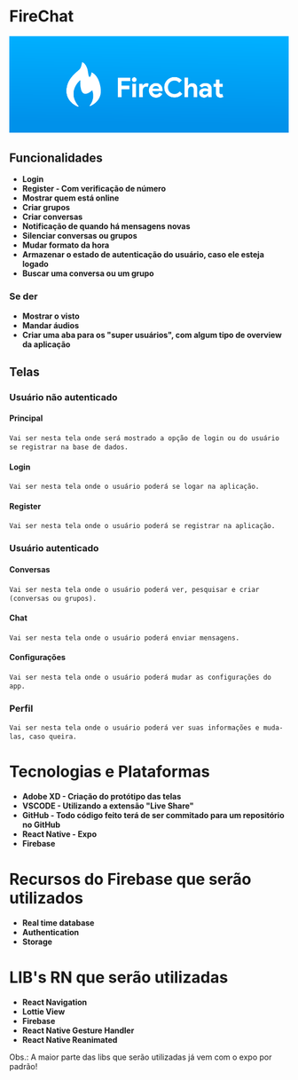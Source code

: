 # FireChat


![FireChat](assets/logo_extended_white.png)

## Funcionalidades

* **Login**
* **Register - Com verificação de número**
* **Mostrar quem está online**
* **Criar grupos**
* **Criar conversas**
* **Notificação de quando há mensagens novas**
* **Silenciar conversas ou grupos**
* **Mudar formato da hora**
* **Armazenar o estado de autenticação do usuário, caso ele esteja logado**
* **Buscar uma conversa ou um grupo**

### Se der

* **Mostrar o visto**
* **Mandar áudios**
* **Criar uma aba para os "super usuários", com algum tipo de overview da aplicação**

## Telas

### Usuário não autenticado

#### Principal
    Vai ser nesta tela onde será mostrado a opção de login ou do usuário se registrar na base de dados.

#### Login
    Vai ser nesta tela onde o usuário poderá se logar na aplicação.

#### Register
    Vai ser nesta tela onde o usuário poderá se registrar na aplicação.

### Usuário autenticado

#### Conversas
    Vai ser nesta tela onde o usuário poderá ver, pesquisar e criar (conversas ou grupos).

#### Chat
    Vai ser nesta tela onde o usuário poderá enviar mensagens.

#### Configurações
    Vai ser nesta tela onde o usuário poderá mudar as configurações do app.

### Perfil
    Vai ser nesta tela onde o usuário poderá ver suas informações e muda-las, caso queira.

# Tecnologias e Plataformas

* **Adobe XD - Criação do protótipo das telas**
* **VSCODE - Utilizando a extensão "Live Share"**
* **GitHub - Todo código feito terá de ser commitado para um repositório no GitHub**
* **React Native - Expo**
* **Firebase**

# Recursos do Firebase que serão utilizados

* **Real time database**
* **Authentication**
* **Storage**

# LIB's RN que serão utilizadas

* **React Navigation**
* **Lottie View**
* **Firebase**
* **React Native Gesture Handler**
* **React Native Reanimated**

Obs.: A maior parte das libs que serão utilizadas já vem com o expo por padrão!
